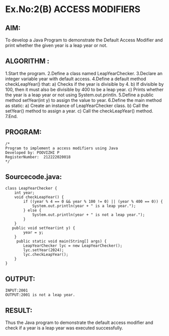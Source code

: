 # Ex.No:2(B) ACCESS MODIFIERS

## AIM:
To develop a Java Program to demonstrate the Default Access Modifier and print whether the given year is a leap year or not.
## ALGORITHM :
1.Start the program.
2.Define a class named LeapYearChecker.
3.Declare an integer variable year with default access.
4.Define a default method checkLeapYear() that: 
a) Checks if the year is divisible by 4.
b) If divisible by 100, then it must also be divisible by 400 to be a leap year. 
c) Prints whether the year is a leap year or not using System.out.println.
5.Define a public method setYear(int y) to assign the value to year.
6.Define the main method as static: 
a) Create an instance of LeapYearChecker class. 
b) Call the setYear() method to assign a year. 
c) Call the checkLeapYear() method.
7.End.

## PROGRAM:
 ```
/*
Program to implement a access modifiers using Java
Developed by: POOVIZHI P
RegisterNumber:  212222020018
*/
```

## Sourcecode.java:
~~~
class LeapYearChecker {
    int year; 
    void checkLeapYear() { 
        if ((year % 4 == 0 && year % 100 != 0) || (year % 400 == 0)) {
            System.out.println(year + " is a leap year.");
        } else {
            System.out.println(year + " is not a leap year.");
        }
    }
   public void setYear(int y) {
        year = y;
    }
     public static void main(String[] args) {
        LeapYearChecker lyc = new LeapYearChecker();
        lyc.setYear(2024);  
        lyc.checkLeapYear();
    }
}
~~~
## OUTPUT:
~~~
INPUT:2001
OUTPUT:2001 is not a leap year.
~~~
## RESULT:
Thus the Java program to demonstrate the default access modifier and check if a year is a leap year was executed successfully.




